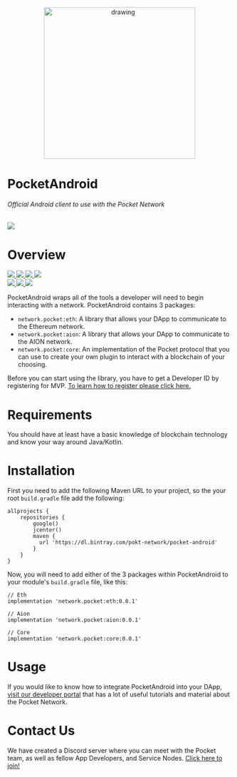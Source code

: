 <div align="center">
  <a href="https://www.pokt.network">
    <img src="https://pokt.network/wp-content/uploads/2018/12/Logo-488x228-px.png" alt="drawing" width="340"/>
  </a>
</div>
<h1 align="left">PocketAndroid</h1>
<h6 align="left">Official Android client to use with the Pocket Network</h6>
<div align="lef">
  <a  href="https://developer.android.com/docs">
    <img src="https://img.shields.io/badge/android-reference-green.svg"/>
  </a>
</div>

<h1 align="left">Overview</h1>
  <div align="left">
    <a  href="https://github.com/pokt-network/pocket-android/releases">
      <img src="https://img.shields.io/github/release-pre/pokt-network/pocket-android.svg"/>
    </a>
    <a href="https://circleci.com/gh/pokt-network/pocket-android/tree/master">
      <img src="https://circleci.com/gh/pokt-network/pocket-android/tree/master.svg?style=svg"/>
    </a>
    <a  href="https://github.com/pokt-network/pocket-android/pulse">
      <img src="https://img.shields.io/github/contributors/pokt-network/pocket-android.svg"/>
    </a>
    <a href="https://opensource.org/licenses/MIT">
      <img src="https://img.shields.io/badge/License-MIT-blue.svg"/>
    </a>
    <br >
    <a href="https://github.com/pokt-network/pocket-android/pulse">
      <img src="https://img.shields.io/github/last-commit/pokt-network/pocket-android.svg"/>
    </a>
    <a href="https://github.com/pokt-network/pocket-android/pulls">
      <img src="https://img.shields.io/github/issues-pr/pokt-network/pocket-android.svg"/>
    </a>
    <a href="https://github.com/pokt-network/pocket-android/issues">
      <img src="https://img.shields.io/github/issues-closed/pokt-network/pocket-android.svg"/>
    </a>
</div>

PocketAndroid wraps all of the tools a developer will need to begin interacting with a network. PocketAndroid contains 3 packages:

- `network.pocket:eth`: A library that allows your DApp to communicate to the Ethereum network.
- `network.pocket:aion`: A library that allows your DApp to communicate to the AION network.
- `network.pocket:core`: An implementation of the Pocket protocol that you can use to create your own plugin to interact with a blockchain of your choosing.

Before you can start using the library, you have to get a Developer ID by registering for MVP. [To learn how to register please click here.](https://pocket-network.readme.io/docs/how-to-participate#section-for-developers)

<h1 align="left">Requirements</h1>

You should have at least have a basic knowledge of blockchain technology and know your way around Java/Kotlin.

<h1 align="left">Installation</h1>

First you need to add the following Maven URL to your project, so the your root `build.gradle` file add the following:

```
allprojects {
    repositories {
        google()
        jcenter()
        maven {
          url 'https://dl.bintray.com/pokt-network/pocket-android'
        }
    }
}
```

Now, you will need to add either of the 3 packages within PocketAndroid to your module's `build.gradle` file, like this:

```
// Eth
implementation 'network.pocket:eth:0.0.1'

// Aion
implementation 'network.pocket:aion:0.0.1'

// Core
implementation 'network.pocket:core:0.0.1'
```

<h1 align="left">Usage</h1>

If you would like to know how to integrate PocketAndroid into your DApp, [visit our developer portal](https://pocket-network.readme.io) that has a lot of useful tutorials and material about the Pocket Network.

<h1 align="left">Contact Us</h1>

We have created a Discord server where you can meet with the Pocket team, as well as fellow App Developers, and Service Nodes. [Click here to join!](https://discord.gg/sarhfXP)